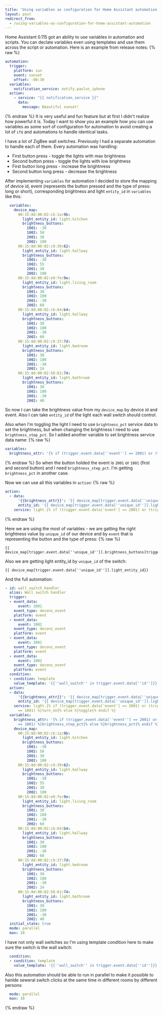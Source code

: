 ```yaml
---
title: 'Using variables as configuration for Home Assistant automation'
layout: post
redirect_from:
  - /using-variables-as-configuration-for-home-assistant-automation
---
```


Home Assistant 0.115 got an ability to use variables in automation and scripts. You can declate variables even using templates and use them across the script or automation. Here is an example from release notes:
{% raw %}
```yaml
automation:
  trigger:
    platform: sun
    event: sunset
    offset: -00:30
  variables:
    notification_service: notify.paulus_iphone
  action:
    - service: "{{ notification_service }}"
      data:
        message: Beautiful sunset!
```
{% endraw %}
It is very useful and fun feature but at first I didn't realize how powerful it is. Today I want to show you an example how you can use variables as some sort of configuration for automation to avoid creating a lot of `if`s and automations to handle identical tasks.

I have a lot of ZigBee wall switches. Previously I had a separate automation to handle each of them. Every automation was handling:
* First button press - toggle the lights with max brightness
* Second button press - toggle the lights with low brightness
* First button long press - increase the brightnress
* Second button long press - decrease the brightness

After implementing `variables` for automation I decided to store the mapping of device id, event (represents the button pressed and the type of press: long or short), corresponding brightness and light `entity_id` in `variables` like this:
```yaml
  variables:
    device_map:
      00:15:8d:00:02:cb:1a:9b:
        light_entity_id: light.kitchen
        brightness_buttons:
          1001: -30
          1002: 50
          2001: 30
          2002: 100
      00:15:8d:00:02:c9:39:62:
        light_entity_id: light.hallway
        brightness_buttons:
          1001: -30
          1002: 55
          2001: 30
          2002: 100
      00:15:8d:00:02:e9:fe:9e:
        light_entity_id: light.living_room
        brightness_buttons:
          1001: 30
          1002: 100
          2001: -30
          2002: 60
      00:15:8d:00:02:cb:64:b4:
        light_entity_id: light.hallway
        brightness_buttons:
          1001: 30
          1002: 100
          2001: -30
          2002: 60
      00:15:8d:00:02:c9:37:7d:
        light_entity_id: light.bedroom
        brightness_buttons:
          1001: 30
          1002: 100
          2001: -30
          2002: 24
      00:15:8d:00:02:58:61:74:
        light_entity_id: light.bathroom
        brightness_buttons:
          1001: 30
          1002: 100
          2001: -30
          2002: 40
```

So now I can take the brightness value from my `device_map` by device id and event. Also I can take `entity_id` of the light each wall switch should control.

Also when I'm toggling the light I need to use `brightness_pct` service data to set the brightness, but when changing the brightness I need to use `brightness_step_pct`. So I added another variable to set brightness service data name:
{% raw %}
```yaml
variables:
  brightness_attr: '{% if (trigger.event.data[''event''] == 2001) or (trigger.event.data[''event'']== 1001) %}brightness_step_pct{% else %}brightness_pct{% endif %}'
```
{% endraw %}
So when the button holded the event is `2001` or `1001` (first and second button) and I need `brightness_step_pct`. I'm getting `brightness_pct` in another case.

Now we can use all this variables in `action`:
{% raw %}
```yaml
action:
  - data:
      '{{brightness_attr}}': '{{ device_map[trigger.event.data[''unique_id'']].brightness_buttons[trigger.event.data[''event'']]}}'
      entity_id: '{{ device_map[trigger.event.data[''unique_id'']].light_entity_id}}'
    service: light.{% if (trigger.event.data['event'] == 2001) or (trigger.event.data['event']== 1001) %}turn_on{% else %}toggle{% endif %}
```
{% endraw %}

Here we are using the most of variables - we are gatting the right brightness value by `unique_id` of our device and by `event` that is representing the button and the type of press:
{% raw %}
```
{{ device_map[trigger.event.data[''unique_id'']].brightness_buttons[trigger.event.data[''event'']]}}
```

Also we are getting light entity_id by `unique_id` of the switch:

```
{{ device_map[trigger.event.data[''unique_id'']].light_entity_id}}
```

And the full automation:

```yaml
- id: wall_switch_handler
  alias: Wall switch handler
  trigger:
  - event_data:
      event: 1001
    event_type: deconz_event
    platform: event
  - event_data:
      event: 1002
    event_type: deconz_event
    platform: event
  - event_data:
      event: 2001
    event_type: deconz_event
    platform: event
  - event_data:
      event: 2002
    event_type: deconz_event
    platform: event
  condition:
  - condition: template
    value_template: '{{''wall_switch'' in trigger.event.data[''id'']}}'
  action:
  - data:
      '{{brightness_attr}}': '{{ device_map[trigger.event.data[''unique_id'']].brightness_buttons[trigger.event.data[''event'']]}}'
      entity_id: '{{ device_map[trigger.event.data[''unique_id'']].light_entity_id}}'
    service: light.{% if (trigger.event.data['event'] == 2001) or (trigger.event.data['event']
      == 1001) %}turn_on{% else %}toggle{% endif %}
  variables:
    brightness_attr: '{% if (trigger.event.data[''event''] == 2001) or (trigger.event.data[''event'']
      == 1001) %}brightness_step_pct{% else %}brightness_pct{% endif %}'
    device_map:
      00:15:8d:00:02:cb:1a:9b:
        light_entity_id: light.kitchen
        brightness_buttons:
          1001: -30
          1002: 50
          2001: 30
          2002: 100
      00:15:8d:00:02:c9:39:62:
        light_entity_id: light.hallway
        brightness_buttons:
          1001: -30
          1002: 55
          2001: 30
          2002: 100
      00:15:8d:00:02:e9:fe:9e:
        light_entity_id: light.living_room
        brightness_buttons:
          1001: 30
          1002: 100
          2001: -30
          2002: 60
      00:15:8d:00:02:cb:64:b4:
        light_entity_id: light.hallway
        brightness_buttons:
          1001: 30
          1002: 100
          2001: -30
          2002: 60
      00:15:8d:00:02:c9:37:7d:
        light_entity_id: light.bedroom
        brightness_buttons:
          1001: 30
          1002: 100
          2001: -30
          2002: 24
      00:15:8d:00:02:58:61:74:
        light_entity_id: light.bathroom
        brightness_buttons:
          1001: 30
          1002: 100
          2001: -30
          2002: 40
  initial_state: true
  mode: parallel
  max: 10
```

I have not only wall switches so I'm using template condition here to make sure the switch is the wall switch:

```yaml
  condition:
  - condition: template
    value_template: '{{''wall_switch'' in trigger.event.data[''id'']}}'
```

Also this automation should be able to run in parallel to make it possible to hanlde seweral switch clicks at the same time in different rooms by different persons:

```yaml
  mode: parallel
  max: 10
```
{% endraw %}